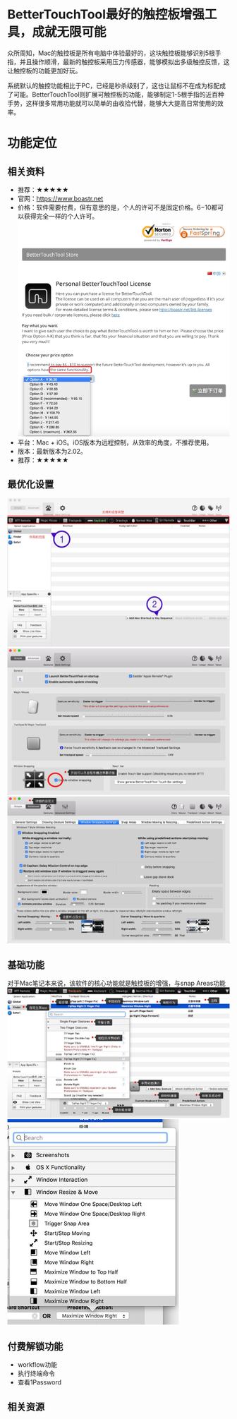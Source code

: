 # BetterTouchTool最好的触控板增强工具，成就无限可能

众所周知，Mac的触控板是所有电脑中体验最好的，这块触控板能够识别5根手指，并且操作顺滑，最新的触控板采用压力传感器，能够模拟出多级触控反馈，这让触控板的功能更加好玩。

系统默认的触控功能相比于PC，已经是秒杀级别了，这也让鼠标不在成为标配成了可能。BetterTouchTool则扩展可触控板的功能，能够制定1-5根手指的近百种手势，这样很多常用功能就可以简单的由收拾代替，能够大大提高日常使用的效率。


# 功能定位

## 相关资料
- 推荐：★★★★★
- 官网：https://www.boastr.net
- 价格：软件需要付费，但有意思的是，个人的许可不是固定价格。$6-$10都可以获得完全一样的个人许可。
    ![](/assets/BTTBuy.jpg)
- 平台：Mac + iOS。iOS版本为远程控制，从效率的角度，不推荐使用。
- 版本：最新版本为2.02。
- 推荐：★★★★★

## 最优化设置
![](/assets/BTTInfo.jpg)
![](/assets/BTTSetting.jpg)
![](/assets/BTTSetting2.jpg)

## 基础功能
对于Mac笔记本来说，该软件的核心功能就是触控板的增强，与snap Areas功能
![](/assets/BTTUse.jpg)
![](/assets/BTTAction.jpg)


## 付费解锁功能
- workflow功能
- 执行终端命令
- 查看1Password



## 相关资源
